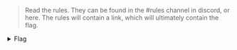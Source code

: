 > Read the rules. They can be found in the #rules channel in discord, or here. The rules will contain a link, which will ultimately contain the flag.

<details>
<summary>Flag</summary>

`scriptCTF{600D_1ucK_5011D3r1}`

</details>


